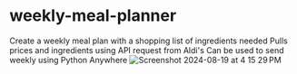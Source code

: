 # weekly-meal-planner
Create a weekly meal plan with a shopping list of ingredients needed
Pulls prices and ingredients using API request from Aldi's
Can be used to send weekly using Python Anywhere
![Screenshot 2024-08-19 at 4 15 29 PM](https://github.com/user-attachments/assets/eaa52e7e-1c4f-426c-be15-7064b5ff38bf)
